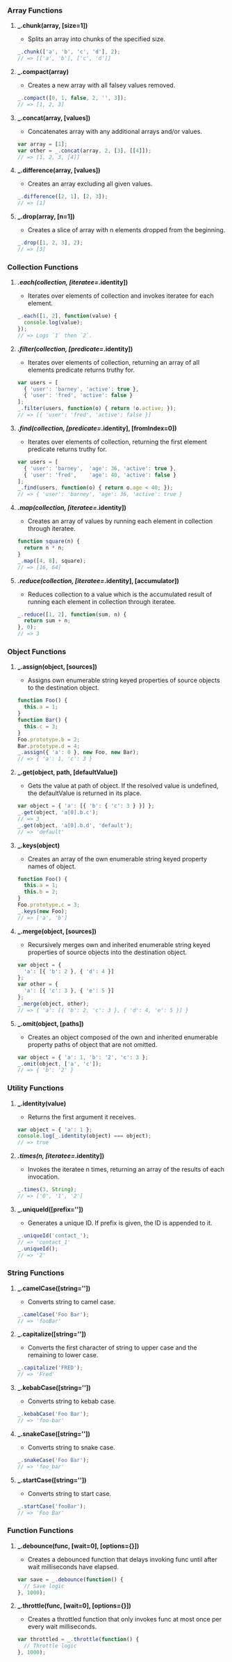 ### Array Functions

1. **_.chunk(array, [size=1])**
   - Splits an array into chunks of the specified size.
   ```javascript
   _.chunk(['a', 'b', 'c', 'd'], 2);
   // => [['a', 'b'], ['c', 'd']]
   ```

2. **_.compact(array)**
   - Creates a new array with all falsey values removed.
   ```javascript
   _.compact([0, 1, false, 2, '', 3]);
   // => [1, 2, 3]
   ```

3. **_.concat(array, [values])**
   - Concatenates array with any additional arrays and/or values.
   ```javascript
   var array = [1];
   var other = _.concat(array, 2, [3], [[4]]);
   // => [1, 2, 3, [4]]
   ```

4. **_.difference(array, [values])**
   - Creates an array excluding all given values.
   ```javascript
   _.difference([2, 1], [2, 3]);
   // => [1]
   ```

5. **_.drop(array, [n=1])**
   - Creates a slice of array with n elements dropped from the beginning.
   ```javascript
   _.drop([1, 2, 3], 2);
   // => [3]
   ```

### Collection Functions

1. **_.each(collection, [iteratee=_.identity])**
   - Iterates over elements of collection and invokes iteratee for each element.
   ```javascript
   _.each([1, 2], function(value) {
     console.log(value);
   });
   // => Logs `1` then `2`.
   ```

2. **_.filter(collection, [predicate=_.identity])**
   - Iterates over elements of collection, returning an array of all elements predicate returns truthy for.
   ```javascript
   var users = [
     { 'user': 'barney', 'active': true },
     { 'user': 'fred', 'active': false }
   ];
   _.filter(users, function(o) { return !o.active; });
   // => [{ 'user': 'fred', 'active': false }]
   ```

3. **_.find(collection, [predicate=_.identity], [fromIndex=0])**
   - Iterates over elements of collection, returning the first element predicate returns truthy for.
   ```javascript
   var users = [
     { 'user': 'barney',  'age': 36, 'active': true },
     { 'user': 'fred',    'age': 40, 'active': false }
   ];
   _.find(users, function(o) { return o.age < 40; });
   // => { 'user': 'barney', 'age': 36, 'active': true }
   ```

4. **_.map(collection, [iteratee=_.identity])**
   - Creates an array of values by running each element in collection through iteratee.
   ```javascript
   function square(n) {
     return n * n;
   }
   _.map([4, 8], square);
   // => [16, 64]
   ```

5. **_.reduce(collection, [iteratee=_.identity], [accumulator])**
   - Reduces collection to a value which is the accumulated result of running each element in collection through iteratee.
   ```javascript
   _.reduce([1, 2], function(sum, n) {
     return sum + n;
   }, 0);
   // => 3
   ```

### Object Functions

1. **_.assign(object, [sources])**
   - Assigns own enumerable string keyed properties of source objects to the destination object.
   ```javascript
   function Foo() {
     this.a = 1;
   }
   function Bar() {
     this.c = 3;
   }
   Foo.prototype.b = 2;
   Bar.prototype.d = 4;
   _.assign({ 'a': 0 }, new Foo, new Bar);
   // => { 'a': 1, 'c': 3 }
   ```

2. **_.get(object, path, [defaultValue])**
   - Gets the value at path of object. If the resolved value is undefined, the defaultValue is returned in its place.
   ```javascript
   var object = { 'a': [{ 'b': { 'c': 3 } }] };
   _.get(object, 'a[0].b.c');
   // => 3
   _.get(object, 'a[0].b.d', 'default');
   // => 'default'
   ```

3. **_.keys(object)**
   - Creates an array of the own enumerable string keyed property names of object.
   ```javascript
   function Foo() {
     this.a = 1;
     this.b = 2;
   }
   Foo.prototype.c = 3;
   _.keys(new Foo);
   // => ['a', 'b']
   ```

4. **_.merge(object, [sources])**
   - Recursively merges own and inherited enumerable string keyed properties of source objects into the destination object.
   ```javascript
   var object = {
     'a': [{ 'b': 2 }, { 'd': 4 }]
   };
   var other = {
     'a': [{ 'c': 3 }, { 'e': 5 }]
   };
   _.merge(object, other);
   // => { 'a': [{ 'b': 2, 'c': 3 }, { 'd': 4, 'e': 5 }] }
   ```

5. **_.omit(object, [paths])**
   - Creates an object composed of the own and inherited enumerable property paths of object that are not omitted.
   ```javascript
   var object = { 'a': 1, 'b': '2', 'c': 3 };
   _.omit(object, ['a', 'c']);
   // => { 'b': '2' }
   ```

### Utility Functions

1. **_.identity(value)**
   - Returns the first argument it receives.
   ```javascript
   var object = { 'a': 1 };
   console.log(_.identity(object) === object);
   // => true
   ```

2. **_.times(n, [iteratee=_.identity])**
   - Invokes the iteratee n times, returning an array of the results of each invocation.
   ```javascript
   _.times(3, String);
   // => ['0', '1', '2']
   ```

3. **_.uniqueId([prefix=''])**
   - Generates a unique ID. If prefix is given, the ID is appended to it.
   ```javascript
   _.uniqueId('contact_');
   // => 'contact_1'
   _.uniqueId();
   // => '2'
   ```

### String Functions

1. **_.camelCase([string=''])**
   - Converts string to camel case.
   ```javascript
   _.camelCase('Foo Bar');
   // => 'fooBar'
   ```

2. **_.capitalize([string=''])**
   - Converts the first character of string to upper case and the remaining to lower case.
   ```javascript
   _.capitalize('FRED');
   // => 'Fred'
   ```

3. **_.kebabCase([string=''])**
   - Converts string to kebab case.
   ```javascript
   _.kebabCase('Foo Bar');
   // => 'foo-bar'
   ```

4. **_.snakeCase([string=''])**
   - Converts string to snake case.
   ```javascript
   _.snakeCase('Foo Bar');
   // => 'foo_bar'
   ```

5. **_.startCase([string=''])**
   - Converts string to start case.
   ```javascript
   _.startCase('fooBar');
   // => 'Foo Bar'
   ```

### Function Functions

1. **_.debounce(func, [wait=0], [options={}])**
   - Creates a debounced function that delays invoking func until after wait milliseconds have elapsed.
   ```javascript
   var save = _.debounce(function() {
     // Save logic
   }, 1000);
   ```

2. **_.throttle(func, [wait=0], [options={}])**
   - Creates a throttled function that only invokes func at most once per every wait milliseconds.
   ```javascript
   var throttled = _.throttle(function() {
     // Throttle logic
   }, 1000);
   ```